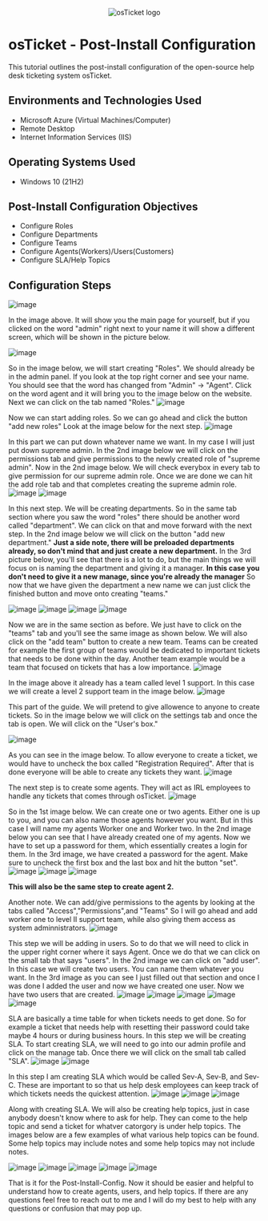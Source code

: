 <p align="center">
<img src="https://i.imgur.com/Clzj7Xs.png" alt="osTicket logo"/>
</p>

<h1>osTicket - Post-Install Configuration</h1>
This tutorial outlines the post-install configuration of the open-source help desk ticketing system osTicket.<br />


<h2></h2>


<h2>Environments and Technologies Used</h2>

- Microsoft Azure (Virtual Machines/Computer)
- Remote Desktop
- Internet Information Services (IIS)

<h2>Operating Systems Used </h2>

- Windows 10</b> (21H2)

<h2>Post-Install Configuration Objectives</h2>

- Configure Roles
- Configure Departments
- Configure Teams
- Configure Agents(Workers)/Users(Customers)
- Configure SLA/Help Topics

<h2>Configuration Steps</h2>

<p>

![image](https://github.com/Sunnyyvaj/Post-Install-Config/assets/165757391/c2633bf8-b84b-43e9-9d81-7906c127ecb8)

In the image above. It will show you the main page for yourself, but if you clicked on the word "admin" right next to your name it will show a different screen, which will be shown in the picture below.

![image](https://github.com/Sunnyyvaj/Post-Install-Config/assets/165757391/e15834f0-6124-417d-9ac5-82f094faf3f3)



So in the image below, we will start creating "Roles". We should already be in the admin panel. If you look at the top right corner and see your name. You should see that the word has changed from "Admin" -> "Agent". Click on the word agent and it will bring you to the image below on the website. Next we can click on the tab named "Roles."
![image](https://github.com/Sunnyyvaj/Post-Install-Config/assets/165757391/98c7ddb7-2f61-4df6-be68-3e4c749e29cb)



Now we can start adding roles. So we can go ahead and click the button "add new roles" Look at the image below for the next step.
![image](https://github.com/Sunnyyvaj/Post-Install-Config/assets/165757391/3b8a456d-9440-4e69-9c27-0381cd915d1a)


In this part we can put down whatever name we want. In my case I will just put down supreme admin. In the 2nd image below we will click on the permissions tab and give permissions to the newly created role of "supreme admin".
Now in the 2nd image below. We will check everybox in every tab to give permission for our supreme admin role. Once we are done we can hit the add role tab and that completes creating the supreme admin role.
![image](https://github.com/Sunnyyvaj/Post-Install-Config/assets/165757391/4af8120e-0b19-4c16-8dba-eb3dbe5c85db)
![image](https://github.com/Sunnyyvaj/Post-Install-Config/assets/165757391/82a518fc-31e9-4d28-9961-24c08865bc1d)




In this next step. We will be creating departments. So in the same tab section where you saw the word "roles" there should be another word called "department". We can click on that and move forward with the next step. In the 2nd image below we will click on the button "add new department." **Just a side note, there will be preloaded departments already, so don't mind that and just create a new department.** In the 3rd picture below, you'll see that there is a lot to do, but the main things we will focus on is naming the department and giving it a manager. **In this case you don't need to give it a new manage, since you're already the manager** So now that we have given the department a new name we can just click the finished button and move onto creating "teams."



![image](https://github.com/Sunnyyvaj/Post-Install-Config/assets/165757391/084b3850-aaed-4ba9-a769-cf51ab644de8)
![image](https://github.com/Sunnyyvaj/Post-Install-Config/assets/165757391/fcc54c1f-c4b7-4665-b6c9-f3af132bbca8)
![image](https://github.com/Sunnyyvaj/Post-Install-Config/assets/165757391/941c2f70-6db2-4cec-a59d-5833bd6d86c5)
![image](https://github.com/Sunnyyvaj/Post-Install-Config/assets/165757391/a53cd366-ad4f-4d08-bac7-398b0d75c5c3)


Now we are in the same section as before. We just have to click on the "teams" tab and you'll see the same image as shown below. We will also click on the "add team" button to create a new team. Teams can be created for example the first group of teams would be dedicated to important tickets that needs to be done within the day. Another team example would be a team that focused on tickets that has a low importance.
![image](https://github.com/Sunnyyvaj/Post-Install-Config/assets/165757391/33115914-214d-4df6-8368-c4ade7e14188)


In the image above it already has a team called level 1 support. In this case we will create a level 2 support team in the image below.
![image](https://github.com/Sunnyyvaj/Post-Install-Config/assets/165757391/ae3ab896-d400-4eae-b9ab-75c909e211f5)


This part of the guide. We will pretend to give allowence to anyone to create tickets. So in the image below we will click on the settings tab and once the tab is open. We will click on the "User's box."

![image](https://github.com/Sunnyyvaj/Post-Install-Config/assets/165757391/ca394b67-1459-48a3-9ed9-1e2ad829f02f)


As you can see in the image below. To allow everyone to create a ticket, we would have to uncheck the box called "Registration Required". After that is done everyone will be able to create any tickets they want.
![image](https://github.com/Sunnyyvaj/Post-Install-Config/assets/165757391/7bf65708-c1f3-47ae-8305-fb344e170094)



The next step is to create some agents. They will act as IRL employees to handle any tickets that comes through osTicket. 
![image](https://github.com/Sunnyyvaj/Post-Install-Config/assets/165757391/744d1bf9-395a-4886-9318-6bda42e081bc)


So in the 1st image below. We can create one or two agents. Either one is up to you, and you can also name those agents however you want. But in this case I will name my agents Worker one and Worker two.
In the 2nd image below you can see that I have already created one of my agents. Now we have to set up a password for them, which essentially creates a login for them. In the 3rd image, we have created a password for the agent. Make sure to uncheck the first box and the last box and hit the button "set".
![image](https://github.com/Sunnyyvaj/Post-Install-Config/assets/165757391/e0d2ba62-2ccc-465a-9ad5-9641daf1a6d2)
![image](https://github.com/Sunnyyvaj/Post-Install-Config/assets/165757391/083a1e9d-6748-42c0-b7de-ad5ccafc7a6e)
![image](https://github.com/Sunnyyvaj/Post-Install-Config/assets/165757391/de169ab6-966f-4b8a-893c-6aaee7a0b6c7)


**This will also be the same step to create agent 2.**


Another note. We can add/give permissions to the agents by looking at the tabs called "Access","Permissions",and "Teams"
So I will go ahead and add worker one to level II support team, while also giving them access as system adminnistrators.
![image](https://github.com/Sunnyyvaj/Post-Install-Config/assets/165757391/6477d840-4286-46a8-bc86-c0645f1c2c28)


This step we will be adding in users. So to do that we will need to click in the upper right corner where it says Agent. Once we do that we can click on the small tab that says "users".
In the 2nd image we can click on "add user". In this case we will create two users. You can name them whatever you want. In the 3rd image as you can see I just filled out that section and once I was done I added the user and now we have created one user. Now we have two users that are created.
![image](https://github.com/Sunnyyvaj/Post-Install-Config/assets/165757391/cad4185f-5975-4c5f-8812-a6fc4972f16a)
![image](https://github.com/Sunnyyvaj/Post-Install-Config/assets/165757391/1bdec025-7860-4eb6-a96e-a3b28518721c)
![image](https://github.com/Sunnyyvaj/Post-Install-Config/assets/165757391/a2b505c1-1bb1-4f1a-8e72-9837768ae1f5)
![image](https://github.com/Sunnyyvaj/Post-Install-Config/assets/165757391/58114248-d8b1-4676-91e0-7fd9996ab8f0)
![image](https://github.com/Sunnyyvaj/Post-Install-Config/assets/165757391/ccaa4a59-9b9d-4f2c-9fab-5ef334761922)


SLA are basically a time table for when tickets needs to get done. So for example a ticket that needs help with resetting their password could take maybe 4 hours or during business hours. In this step we will be creating SLA. To start creating SLA, we will need to go into our admin profile and click on the manage tab. Once there we will click on the small tab called "SLA".
![image](https://github.com/Sunnyyvaj/Post-Install-Config/assets/165757391/0012fad2-00b8-4ca9-be01-8b2dd4c3c767)
![image](https://github.com/Sunnyyvaj/Post-Install-Config/assets/165757391/c4dee3ce-b8fb-451a-a229-7a30420bc1b2)


In this step I am creating SLA which would be called Sev-A, Sev-B, and Sev-C. These are important to so that us help desk employees can keep track of which tickets needs the quickest attention.
![image](https://github.com/Sunnyyvaj/Post-Install-Config/assets/165757391/7c08ad6b-7e9b-4006-9b57-4a9327c806d4)
![image](https://github.com/Sunnyyvaj/Post-Install-Config/assets/165757391/d042e97e-019f-49a3-82b3-87a273eb9a2f)
![image](https://github.com/Sunnyyvaj/Post-Install-Config/assets/165757391/aa77d441-fac4-4a06-9eb7-0d9354725f80)


Along with creating SLA. We will also be creating help topics, just in case anybody doesn't know where to ask for help. They can come to the help topic and send a ticket for whatver catorgory is under help topics. The images below are a few examples of what various help topics can be found. Some help topics may include notes and some help topics may not include notes.

![image](https://github.com/Sunnyyvaj/Post-Install-Config/assets/165757391/7446f531-0e52-4cae-8374-767013d4996c)
![image](https://github.com/Sunnyyvaj/Post-Install-Config/assets/165757391/97d7f5e2-ae61-4bc0-a293-cce62bdef6f6)
![image](https://github.com/Sunnyyvaj/Post-Install-Config/assets/165757391/e5928801-49fd-490d-9e41-29f8d8cad2ef)
![image](https://github.com/Sunnyyvaj/Post-Install-Config/assets/165757391/62323661-72b9-4005-98c7-1ba60be09e80)
![image](https://github.com/Sunnyyvaj/Post-Install-Config/assets/165757391/1535048a-6149-4b1f-a9c4-f98646c931a2)


That is it for the Post-Install-Config. Now it should be easier and helpful to understand how to create agents, users, and help topics. If there are any questions feel free to reach out to me and I will do my best to help with any questions or confusion that may pop up.






</p>
<p>

</p>
<br />

<p>

</p>
<p>

</p>
<br />

<p>

</p>
<p>

</p>
<br />
